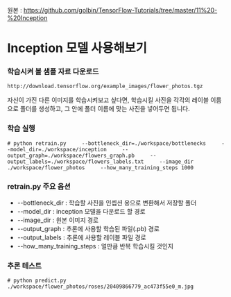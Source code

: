 원본 : https://github.com/golbin/TensorFlow-Tutorials/tree/master/11%20-%20Inception

# Inception 모델 사용해보기

### 학습시켜 볼 샘플 자료 다운로드

```
http://download.tensorflow.org/example_images/flower_photos.tgz
```

자신이 가진 다른 이미지를 학습시켜보고 싶다면, 학습시킬 사진을 각각의 레이블 이름으로 폴더를 생성하고, 그 안에 폴더 이름에 맞는 사진을 넣어두면 됩니다.

### 학습 실행

```
# python retrain.py     --bottleneck_dir=./workspace/bottlenecks     --model_dir=./workspace/inception     --output_graph=./workspace/flowers_graph.pb     --output_labels=./workspace/flowers_labels.txt     --image_dir ./workspace/flower_photos     --how_many_training_steps 1000
```

### retrain.py 주요 옵션

- --bottleneck_dir : 학습할 사진을 인셉션 용으로 변환해서 저장할 폴더
- --model_dir : inception 모델을 다운로드 할 경로
- --image_dir : 원본 이미지 경로
- --output_graph : 추론에 사용할 학습된 파일(.pb) 경로
- --output_labels : 추론에 사용할 레이블 파일 경로
- --how_many_training_steps : 얼만큼 반복 학습시킬 것인지

### 추론 테스트

```
# python predict.py ./workspace/flower_photos/roses/20409866779_ac473f55e0_m.jpg
```
